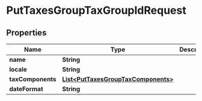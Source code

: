 # PutTaxesGroupTaxGroupIdRequest

## Properties
Name | Type | Description | Notes
------------ | ------------- | ------------- | -------------
**name** | **String** |  |  [optional]
**locale** | **String** |  |  [optional]
**taxComponents** | [**List&lt;PutTaxesGroupTaxComponents&gt;**](PutTaxesGroupTaxComponents.md) |  |  [optional]
**dateFormat** | **String** |  |  [optional]
